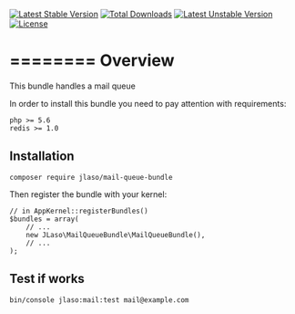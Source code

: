 [![Latest Stable Version](https://poser.pugx.org/jlaso/MailQueueBundle/v/stable.svg)](https://packagist.org/packages/jlaso/mail-queue-bundle) 
[![Total Downloads](https://poser.pugx.org/jlaso/MailQueueBundle/downloads.svg)](https://packagist.org/packages/jlaso/mail-queue-bundle) 
[![Latest Unstable Version](https://poser.pugx.org/jlaso/MailQueueBundle/v/unstable.svg)](https://packagist.org/packages/jlaso/mail-queue-bundle) 
[![License](https://poser.pugx.org/jlaso/MailQueueBundle/license.svg)](https://packagist.org/packages/jlaso/mail-queue-bundle)

========
Overview
========

This bundle handles a mail queue

In order to install this bundle you need to pay attention with requirements: 

    php >= 5.6
    redis >= 1.0


Installation
------------


```composer require jlaso/mail-queue-bundle```


Then register the bundle with your kernel:

    // in AppKernel::registerBundles()
    $bundles = array(
        // ...
        new JLaso\MailQueueBundle\MailQueueBundle(),
        // ...
    );


Test if works
-------------

    bin/console jlaso:mail:test mail@example.com 



